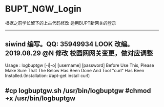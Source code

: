 # BUPT_NGW_Login

根据之前学长留下的上古代码修改
适用BUPT新网关的登录

-----------------------------------------
 siwind 编写。QQ: 35949934
 LOOK 改编。
 2019.08.29 @N 修改
 校园网网关变更，做对应调整
-----------------------------------------
 Usage : logbuptgw [-i|-o] [username] [password]
 Before Use This, Please Make Sure That The 
 Below Has Been Done And Tool "curl" Has Been 
 Installed.(Installation: #apt-get install curl)

 #cp logbuptgw.sh /usr/bin/logbuptgw
 #chmod +x /usr/bin/logbuptgw
-----------------------------------------
